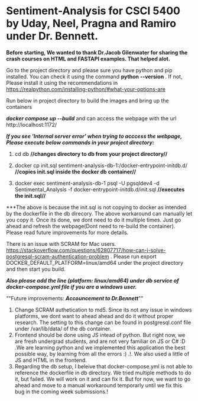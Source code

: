 # Sentiment-Analysis for CSCI 5400 by Uday, Neel, Pragna and Ramiro under Dr. Bennett. 
**Before starting, We wanted to thank Dr.Jacob Gilenwater for sharing the crash courses on HTML and FASTAPI examples. That helped alot.**

Go to the project directory and please sure you have python and pip installed.
You can check it using the command **python --version** . If not, Please install it using the recommendations in https://realpython.com/installing-python/#what-your-options-are 

Run below in project directory to build the images and bring up the containers

***docker compose up --build*** and can access the webpage with the url http://localhost:1172/ 

***If you see 'Internal server error' when trying to acccess the webpage, Please execute below commands in your project directory:***

1. cd db       **//changes directory to db from your project directory//**

2. docker cp init.sql sentiment-analysis-db-1:/docker-entrypoint-initdb.d/       **//copies init.sql inside the docker db container//**

3. docker exec sentiment-analysis-db-1 psql -U pgsqldev4 -d Sentimental_Analysis -f docker-entrypoint-initdb.d/init.sql       **//executes the init.sql//**

***The above is because the init.sql is not copying to docker as intended by the dockerfile in the db direcory. The above workaround can manually let you copy it. Once its done, we dont need to do it multiple times. Just go ahead and refresh the webpage(Dont need to re-build the container). Please read future improvements for more details.

There is an issue with SCRAM for Mac users. https://stackoverflow.com/questions/62807717/how-can-i-solve-postgresql-scram-authentication-problem . Please run export DOCKER_DEFAULT_PLATFORM=linux/amd64 under the project directory and then start you build.

***Also please add the line (platform: linux/amd64) under db service of docker-compose.yml file if you are a windows user.***

""Future improvements: ***Accouncement to Dr.Bennett***""

1. Change SCRAM authetication to md5. Since its not any issue in windows platforms, we dont want to ahead ahead and do it without proper research. The setting to this change can be found in postgresql.conf file under /var/lib/data/ of the db container.
2. Frontend should be done using JS intead of python. But right now, we are fresh undergrad students, and are not very familiar on JS or C# :D .We are      learning python and we implemented this application the best possible way, by learning from all the errors :) .!. We also used a little of JS and HTML in the frontend.
3. Regarding the db setup, I beleive that docker-compose.yml is not able to reference the dockerfile in db directory. We tried multiple methods to do it, but failed. We will work on it and can fix it. But for now, we want to go ahead and move to a manual workaround temporarly until we fix this bug in the coming week submissions.!
